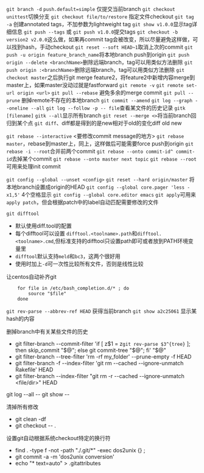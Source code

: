 `git branch -d`
`push.default=simple` 仅提交当前branch
`git checkout unittest`切换分支
`git checkout file/to/restore` 指定文件checkout
`git tag -a` 创建annotated tags，不加参数为lightweight tag
`git show v1.0.0`显示tag详细信息
`git push --tags` 或 `git push v1.0.0`提交tags
`git checkout -b version2 v2.0.0`这么做，如果再commit tag会被改变，所以尽量避免这样做，可以找到hash，手动checkout
`git reset --soft HEAD~1`取消上次的commit
`git push -u origin feature_branch_name`将本地branch push到origin
`git push origin --delete <branchName>`删除远端branch，tag可以用类似方法删除
`git push origin :<branchName>`删除远端branch，tag可以用类似方法删除
`git checkout master`之后执行git merge feature2，将feature2中新增内容merge到master上，如果master没动过就是fastforward
`git remote -v`
`git remote set-url origin <url>`
`git pull --rebase` 避免多余的merge commit
`git pull --prune` 删掉remote不存在的本地branch
`git commit --amend`
`git log --graph --oneline --all`
`git log --follow -p -- file`查看某文件的历史记录
`gitk [filename]`
`gitk --all`显示所有branch
`git reset --merge <>`将当前branch回归到某个点
`git diff`、diff都是得到的是new相对于old的变化diff old new

`git rebase --interactive` <要修改commit message的地方>
`git rebase master`，rebase到master上，同上，这样做后可能需要force push到origin
`git rebase -i --root`合并前两个commit
`git rebase --onto commit-id^ commit-id`去掉某个commit
`git rebase --onto master next topic`
`git rebase --root`可用来处理init commit

`git config --global --unset <config>`
`git reset --hard origin/master` 将本地branch设置成origin的HEAD
`git config --global core.pager 'less -x1,5'` 4个空格显示
`git config --global core.editor emacs`
`git apply`可用来`apply patch`，但会根据patch中的label自动匹配需要修改的文件

`git difftool`
- 默认使用diff.tool的配置
- 每个difftool可以设置 `difftool.<toolname>.path`和`difftool.<toolname>.cmd`,但标准支持的difftool只设置path即可或者放到PATH环境变量里
- `difftool`默认支持`meld`和`bc3`，这两个很好用
- 使用时加上`-d`可一次性比较所有文件，否则是线性比较

让centos自动补齐git
```
    for file in /etc/bash_completion.d/* ; do
        source "$file"
    done
```
`git rev-parse --abbrev-ref HEAD` 获得当前branch
`git show a2c25061` 显示某hash的内容

删掉branch中有关某些文件的历史
- git filter-branch --commit-filter 'if [ z$1 = z`git rev-parse $3^{tree}` ]; then skip_commit "$@"; else git commit-tree "$@"; fi' "$@"
- git filter-branch --tree-filter 'rm -rf my_folder' --prune-empty -f HEAD
- git filter-branch -f --index-filter 'git rm --cached --ignore-unmatch Rakefile' HEAD
- git filter-branch --index-filter "git rm -r --cached --ignore-unmatch <file/dir>" HEAD

git log --all -- <path-to-file>
git show <SHA> -- <path-to-file>

清掉所有修改
- git clean -df
- git checkout -- .

设置git自动根据系统checkout特定的换行符
- find . -type f -not -path "./.git/*" -exec dos2unix {} \;
- git commit -a -m 'dos2unix conversion'
- echo "* text=auto" > .gitattributes
